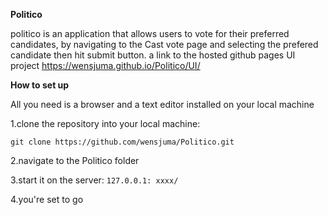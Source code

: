 **Politico**

politico is an application that allows users to vote for their preferred candidates, by navigating to the 
Cast vote page and selecting the prefered candidate then hit submit button.
a link to the hosted github pages UI project https://wensjuma.github.io/Politico/UI/

**How to set up**

All you need is a browser and a text editor installed on your local machine

1.clone the repository into your local machine:

`git clone https://github.com/wensjuma/Politico.git`

2.navigate to the Politico folder

3.start it on the server: `127.0.0.1: xxxx/`

4.you're set to go 

